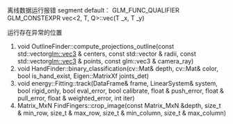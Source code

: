 离线数据运行报错
segment default：
GLM_FUNC_QUALIFIER GLM_CONSTEXPR vec<2, T, Q>::vec(T _x, T _y)

运行存在异常的位置
1. void OutlineFinder::compute_projections_outline(const std::vector<glm::vec3> & centers, const std::vector<float> & radii, const std::vector<glm::vec3> & points, const glm::vec3 & camera_ray)
2. void HandFinder::binary_classification(cv::Mat& depth, cv::Mat& color, bool is_hand_exist, Eigen::MatrixXf joints_det)
3. void energy::Fitting::track(DataFrame& frame, LinearSystem& system, bool rigid_only, bool eval_error, bool calibrate, float & push_error, float & pull_error, float & weighted_error, int iter)
4. Matrix_MxN FindFingers::crop_image(const Matrix_MxN &depth, size_t & min_row, size_t & max_row, size_t & min_column, size_t & max_column)
	